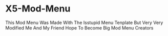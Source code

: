 # X5-Mod-Menu
This Mod Menu Was Made With The Isstupid Menu Tenplate But Very Very Modified Me And My Friend Hope To Become Big Mod Menu Creators
